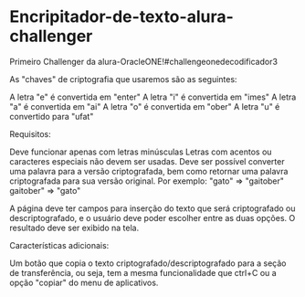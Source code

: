 # Encripitador-de-texto-alura-challenger
Primeiro Challenger da alura-OracleONE!#challengeonedecodificador3

As "chaves" de criptografia que usaremos são as seguintes:

A letra "e" é convertida em "enter" A letra "i" é convertida em "imes" A letra "a" é convertida em "ai" A letra "o" é convertida em "ober" A letra "u" é convertido para "ufat"

Requisitos:

Deve funcionar apenas com letras minúsculas
Letras com acentos ou caracteres especiais não devem ser usadas.
Deve ser possível converter uma palavra para a versão criptografada, bem como retornar uma palavra criptografada para sua versão original.
Por exemplo: "gato" => "gaitober" gaitober" => "gato"

A página deve ter campos para inserção do texto que será criptografado ou descriptografado, e o usuário deve poder escolher entre as duas opções. O resultado deve ser exibido na tela.

Características adicionais:

Um botão que copia o texto criptografado/descriptografado para a seção de transferência, ou seja, tem a mesma funcionalidade que ctrl+C ou a opção "copiar" do menu de aplicativos.
